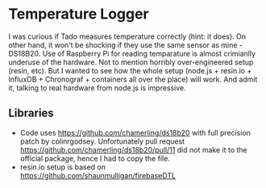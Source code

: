 # Temperature Logger

I was curious if Tado measures temperature correctly (hint: it does). On other hand, it won't be shocking if they use the same sensor as mine - DS18B20.
Use of Raspberry Pi for reading temparature is almost crimianlly underuse of the hardware. Not to mention horribly over-engineered setup (resin, etc).
But I wanted to see how the whole setup (node.js + resin.io + InfluxDB + Chronograf + containers all over the place) will work. And admit it, talking to real hardware from node.js is impressive.

## Libraries
* Code uses https://github.com/chamerling/ds18b20 with full precision patch by colinrgodsey. Unfortunately pull request https://github.com/chamerling/ds18b20/pull/11 did not make it to the official package, hence I had to copy the file.
* resin.io setup is based on https://github.com/shaunmulligan/firebaseDTL
